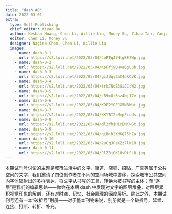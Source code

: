 ```yaml
---
title: "dash #0"
date: 2022-03-01
extra:
  type: Self-Publishing
  chief_editor: Xiyao Du
  author: Heshan Huang, Chen Li, Willie Liu, Money Su, Zihao Tan, Yanjun Zhang
  editor: Chen Li, Money Su
  designer: Nagisa Chen, Chen Li, Willie Liu
  images:
    - name: dash-0-1
      url: https://s2.loli.net/2022/03/04/4oPFqJ7HlgBESWp.jpg
    - name: dash-0-2
      url: https://s2.loli.net/2022/03/04/KpFfj9OHva6gUub.jpg
    - name: dash-0-3
      url: https://s2.loli.net/2022/03/04/giJUqv2mC4dROVK.jpg
    - name: dash-0-4
      url: https://s2.loli.net/2022/03/04/trk7NoE3GiJCcW2.jpg
    - name: dash-0-5
      url: https://s2.loli.net/2022/03/04/LB9x8t6sz4NjI7v.jpg
    - name: dash-0-6
      url: https://s2.loli.net/2022/03/04/KDF2YOEJX5NBWat.jpg
    - name: dash-0-7
      url: https://s2.loli.net/2022/03/04/XKYBI2zMmpFiuUs.jpg
    - name: dash-0-8
      url: https://s2.loli.net/2022/03/04/dl2fhjHirEMKwSt.jpg
    - name: dash-0-9
      url: https://s2.loli.net/2022/03/04/gLBjD2XdKQ75hZa.jpg
    - name: dash-0-10
      url: https://s2.loli.net/2022/03/04/2uCgJPaXZz7lK1R.jpg
    - name: dash-0-11
      url: https://s2.loli.net/2022/03/04/JlZ3jGK1UsDtSL8.jpg
---
```


本期试刊号讨论的主题是城市生活中的文字，街道、店铺、招贴、广告等属于公共空间的文字，我们邀请了四位创作者在不同的空间场域中游移，探索城市公共空间内字体辐射出的多样表达，将文字从书写的工具，转换为被书写的主体；而“逐层”是我们的编辑思路——你会在本期 dash 中发现对文字的图层堆叠，对层层累积视觉印象的解剖，还有对时空、记忆、社会肌理的深度层析。除此之外，本期试刊号还有一本“破折号”别册——对于整本刊物来说，别册就是一个破折号，延续、连接、打断、转折、补充。
